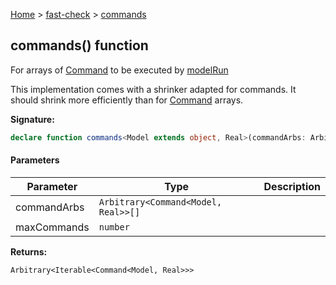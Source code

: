 [Home](/) &gt; [fast-check](../fast-check.md) &gt; [commands](commands_1.md)

## commands() function

For arrays of [Command](Command.md) to be executed by [modelRun](modelRun.md)

This implementation comes with a shrinker adapted for commands. It should shrink more efficiently than  for [Command](Command.md) arrays.

<b>Signature:</b>

```typescript
declare function commands<Model extends object, Real>(commandArbs: Arbitrary<Command<Model, Real>>[], maxCommands?: number): Arbitrary<Iterable<Command<Model, Real>>>;
```

#### Parameters

|  Parameter | Type | Description |
|  --- | --- | --- |
|  commandArbs | <code>Arbitrary&lt;Command&lt;Model, Real&gt;&gt;[]</code> |  |
|  maxCommands | <code>number</code> |  |

<b>Returns:</b>

`Arbitrary<Iterable<Command<Model, Real>>>`

